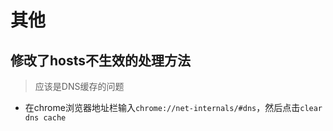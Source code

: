 # 其他

## 修改了hosts不生效的处理方法
> 应该是DNS缓存的问题

* 在chrome浏览器地址栏输入`chrome://net-internals/#dns`，然后点击`clear dns cache`
